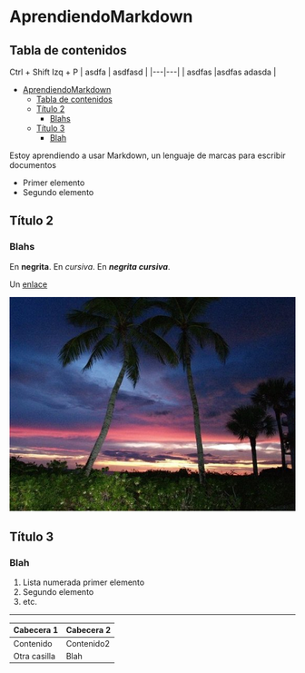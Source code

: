 # AprendiendoMarkdown

## Tabla de contenidos
Ctrl + Shift Izq + P
| asdfa  |  asdfasd |
|---|---|
| asdfas  |asdfas  adasda |

- [AprendiendoMarkdown](#aprendiendomarkdown)
  - [Tabla de contenidos](#tabla-de-contenidos)
  - [Título 2](#título-2)
    - [Blahs](#blahs)
  - [Título 3](#título-3)
    - [Blah](#blah)

Estoy aprendiendo a usar Markdown, un lenguaje de marcas para escribir documentos

- Primer elemento
- Segundo elemento

## Título 2

### Blahs

En **negrita**.
En *cursiva*.
En ***negrita cursiva***.

Un [enlace](http://marca.es)

![Foto bonita](img/imagen-bonita.jpg)

## Título 3

### Blah
1. Lista numerada primer elemento
2. Segundo elemento
3. etc.

--- 

|Cabecera 1 | Cabecera 2 |
|---|---|
|Contenido | Contenido2 |
|Otra casilla | Blah |




